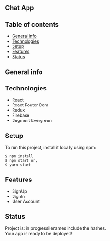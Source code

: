 ## Chat App

## Table of contents
* [General info](#general-info)
* [Technologies](#technologies)
* [Setup](#setup)
* [Features](#features)
* [Status](#status)

## General info


## Technologies
* React
* React Router Dom
* Redux
* Firebase
* Segment Evergreen

## Setup

To run this project, install it locally using npm:

```
$ npm install
$ npm start or,
$ yarn start
```

## Features
* SignUp
* SignIn
* User Account

## Status
Project is: in progressilenames include the hashes.<br />
Your app is ready to be deployed!

